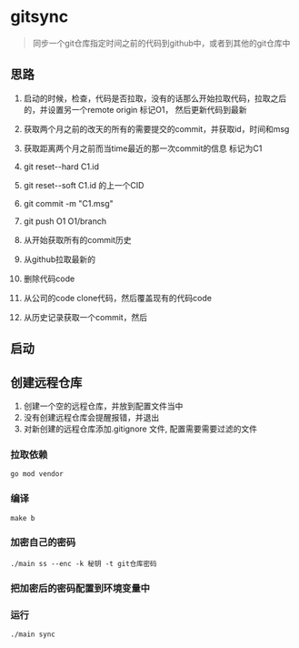 # gitsync

> 同步一个git仓库指定时间之前的代码到github中，或者到其他的git仓库中


## 思路

1. 启动的时候，检查，代码是否拉取，没有的话那么开始拉取代码，拉取之后的，并设置另一个remote origin 标记O1， 然后更新代码到最新
2. 获取两个月之前的改天的所有的需要提交的commit，并获取id，时间和msg
3. 获取距离两个月之前而当time最近的那一次commit的信息 标记为C1
4. git reset--hard C1.id
5. git reset--soft C1.id 的上一个CID
6. git commit -m "C1.msg"
6. git push O1 O1/branch



1. 从开始获取所有的commit历史
2. 从github拉取最新的
3. 删除代码code
4. 从公司的code clone代码，然后覆盖现有的代码code
5. 从历史记录获取一个commit，然后


## 启动

## 创建远程仓库

1. 创建一个空的远程仓库，并放到配置文件当中
2. 没有创建远程仓库会提醒报错，并退出
3. 对新创建的远程仓库添加.gitignore 文件, 配置需要需要过滤的文件

### 拉取依赖
`go mod vendor`

### 编译
`make b`

### 加密自己的密码
`./main ss --enc -k 秘钥 -t git仓库密码`

### 把加密后的密码配置到环境变量中
### 运行
`./main sync`

